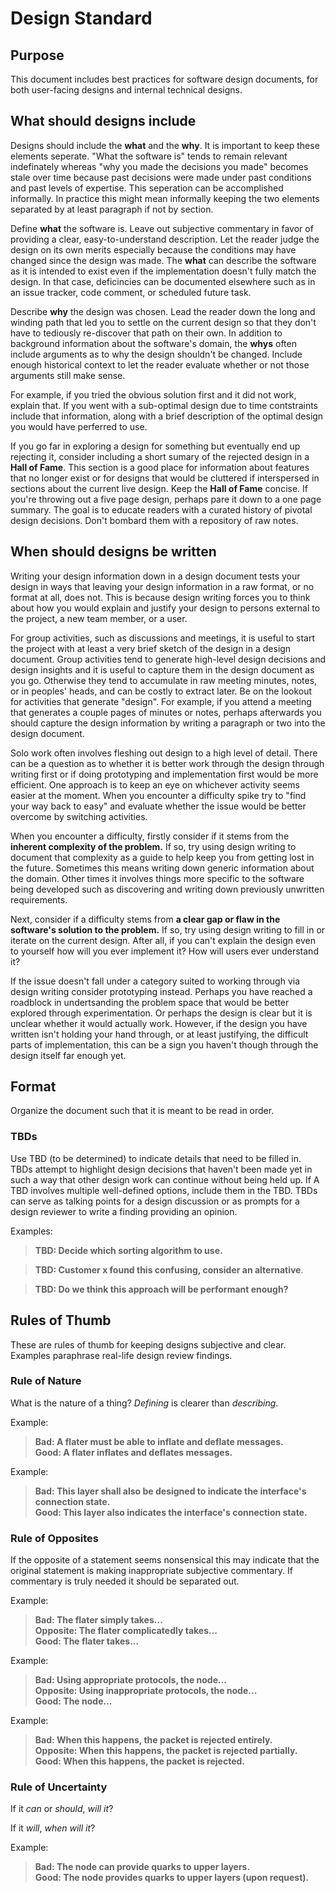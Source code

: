 # Design Standard

## Purpose
This document includes best practices for software design documents, for both user-facing designs and internal technical designs.

## What should designs include

Designs should include the **what** and the **why**. It is important to keep these elements seperate. "What the software is" tends to remain relevant indefinately whereas "why you made the decisions you made" becomes stale over time because past decisions were made under past conditions and past levels of expertise. This seperation can be accomplished informally. In practice this might mean informally keeping the two elements separated by at least paragraph if not by section.

Define **what** the software is. Leave out subjective commentary in favor of providing a clear, easy-to-understand description. Let the reader judge the design on its own merits especially because the conditions may have changed since the design was made. The **what** can describe the software as it is intended to exist even if the implementation doesn't fully match the design. In that case, deficincies can be documented elsewhere such as in an issue tracker, code comment, or scheduled future task.

Describe **why** the design was chosen. Lead the reader down the long and winding path that led you to settle on the current design so that they don't have to tediously re-discover that path on their own. In addition to background information about the software's domain, the **whys** often include arguments as to why the design shouldn't be changed. Include enough historical context to let the reader evaluate whether or not those arguments still make sense.

For example, if you tried the obvious solution first and it did not work, explain that. If you went with a sub-optimal design due to time contstraints include that information, along with a brief description of the optimal design you would have perferred to use.

If you go far in exploring a design for something but eventually end up rejecting it, consider including a short sumary of the rejected design in a **Hall of Fame**. This section is a good place for information about features that no longer exist or for designs that would be cluttered if interspersed in sections about the current live design. Keep the **Hall of Fame** concise. If you're throwing out a five page design, perhaps pare it down to a one page summary. The goal is to educate readers with a curated history of pivotal design decisions. Don't bombard them with a repository of raw notes.

## When should designs be written

Writing your design information down in a design document tests your design in ways that leaving your design information in a raw format, or no format at all, does not. This is because design writing forces you to think about how you would explain and justify your design to persons external to the project, a new team member, or a user. 

For group activities, such as discussions and meetings, it is useful to start the project with at least a very brief sketch of the design in a design document. Group activities tend to generate high-level design decisions and design insights and it is useful to capture them in the design document as you go. Otherwise they tend to accumulate in raw meeting minutes, notes, or in peoples' heads, and can be costly to extract later. Be on the lookout for activities that generate "design". For example, if you attend a meeting that generates a couple pages of minutes or notes, perhaps afterwards you should capture the design information by writing a paragraph or two into the design document.

Solo work often involves fleshing out design to a high level of detail. There can be a question as to whether it is better work through the design through writing first or if doing prototyping and implementation first would be more efficient. One approach is to keep an eye on whichever activity seems easier at the moment. When you encounter a difficulty spike try to "find your way back to easy" and evaluate whether the issue would be better overcome by switching activities.

When you encounter a difficulty, firstly consider if it stems from the **inherent complexity of the problem.** If so, try using design writing to document that complexity as a guide to help keep you from getting lost in the future. Sometimes this means writing down generic information about the domain. Other times it involves things more specific to the software being developed such as discovering and writing down previously unwritten requirements.

Next, consider if a difficulty stems from **a clear gap or flaw in the software's solution to the problem.** If so, try using design writing to fill in or iterate on the current design. After all, if you can't explain the design even to yourself how will you ever implement it? How will users ever understand it?

If the issue doesn't fall under a category suited to working through via design writing consider prototyping instead. Perhaps you have reached a roadblock in undertsanding the problem space that would be better explored through experimentation. Or perhaps the design is clear but it is unclear whether it would actually work. However, if the design you have written isn't holding your hand through, or at least justifying, the difficult parts of implementation, this can be a sign you haven't though through the design itself far enough yet.

## Format

Organize the document such that it is meant to be read in order.

### TBDs
Use TBD (to be determined) to indicate details that need to be filled in. TBDs attempt to highlight design decisions that haven't been made yet in such a way that other design work can continue without being held up. If A TBD involves multiple well-defined options, include them in the TBD. TBDs can serve as talking points for a design discussion or as prompts for a design reviewer to write a finding providing an opinion.

Examples:

> __TBD: Decide which sorting algorithm to use.__
 
> __TBD: Customer x found this confusing, consider an alternative__.

> __TBD: Do we think this approach will be performant enough?__

## Rules of Thumb
These are rules of thumb for keeping designs subjective and clear. Examples paraphrase real-life design review findings.

### Rule of Nature
What is the nature of a thing? *Defining* is clearer than *describing*.

Example:

> __Bad: A flater must be able to inflate and deflate messages.__<br>
__Good: A flater inflates and deflates messages.__

Example:

> __Bad: This layer shall also be designed to indicate the interface's connection state.__<br>
__Good: This layer also indicates the interface's connection state.__

### Rule of Opposites
If the opposite of a statement seems nonsensical this may indicate that the original statement is making inappropriate subjective commentary. If commentary is truly needed it should be separated out.

Example:

> __Bad: The flater simply takes...__<br>
__Opposite: The flater complicatedly takes...__<br>
__Good: The flater takes...__

Example:
> __Bad: Using appropriate protocols, the node...__<br>
__Opposite: Using inappropriate protocols, the node...__<br>
__Good: The node...__

Example:
> __Bad: When this happens, the packet is rejected entirely.__<br>
__Opposite: When this happens, the packet is rejected partially.__<br>
__Good: When this happens, the packet is rejected.__
	
### Rule of Uncertainty
If it *can* or *should*, *will it*? 

If it *will*, *when will it*?

Example:
> __Bad: The node can provide quarks to upper layers.__<br>
__Good: The node provides quarks to upper layers (upon request).__
